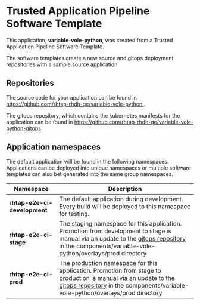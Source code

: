 # Trusted Application Pipeline Software Template

This application, **variable-vole-python**, was created from a Trusted Application Pipeline Software Template.

The software templates create a new source and gitops deployment repositories with a sample source application. 

## Repositories

The source code for your application can be found in [https://github.com/rhtap-rhdh-qe/variable-vole-python ](https://github.com/rhtap-rhdh-qe/variable-vole-python ).
 
The gitops repository, which contains the kubernetes manifests for the application can be found in 
[https://github.com/rhtap-rhdh-qe/variable-vole-python-gitops ](https://github.com/rhtap-rhdh-qe/variable-vole-python-gitops ) 

## Application namespaces 

The default application will be found in the following namespaces. Applications can be deployed into unique namespaces or multiple software templates can also bet generated into the same group namespaces.  

|  Namespace   |  Description   |  
| -------- | -------- |   
| **rhtap-e2e-ci-development** | The default application during development. Every build will be deployed to this namespace for testing. | 
| **rhtap-e2e-ci-stage** | The staging namespace for this application. Promotion from development to stage is manual via an update to the [gitops repository](https://github.com/rhtap-rhdh-qe/variable-vole-python-gitops ) in the components/variable-vole-python/overlays/prod directory |  
| **rhtap-e2e-ci-prod** | The production namespace for this application. Promotion from stage to production is manual via an update to the [gitops repository](https://github.com/rhtap-rhdh-qe/variable-vole-python-gitops ) in the components/variable-vole-python/overlays/prod directory | 